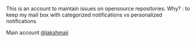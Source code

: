 This is an account to maintain issues on opensource repositories. 
Why? : to keep my mail box with categorized notifications vs personalized notifications

Main account [@lakshmaji](http://github.com/lakshmaji)
